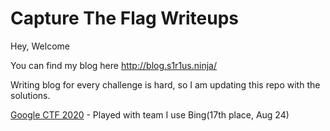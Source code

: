 # Capture The Flag Writeups 

Hey, Welcome

You can find my blog here http://blog.s1r1us.ninja/

Writing blog for every challenge is hard, so I am updating this repo with the solutions.


[Google CTF 2020](https://capturetheflag.withgoogle.com/challenges/web-littlethings) - Played with team I use Bing(17th place, Aug 24)
